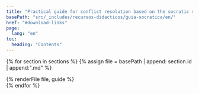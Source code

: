 ```yaml
---
title: "Practical guide for conflict resolution based on the socratic method"
basePath: "src/_includes/recursos-didacticos/guia-socratica/en/"
href: "#download-links"
page:
  lang: "en"
toc:
  heading: "Contents"
---
```


{% for section in sections %}
{% assign file = basePath | append: section.id | append:".md" %}
<section id="{{ section.id }}">
  {% renderFile file, guide %}
</section>
{% endfor %}